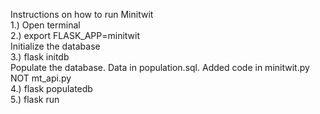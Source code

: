 Instructions on how to run Minitwit  
1.) Open terminal   
2.) export FLASK_APP=minitwit  
Initialize the database  
3.) flask initdb   
Populate the database. Data in population.sql. Added code in minitwit.py NOT mt_api.py  
4.) flask populatedb  
5.) flask run  
